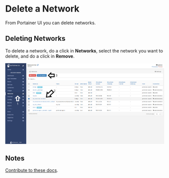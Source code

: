 # Delete a Network

From Portainer UI you can delete networks. 

## Deleting Networks

To delete a network, do a click in <b>Networks</b>, select the network you want to delete, and do a click in <b>Remove</b>.

![delete](assets/delete-1.png)

## Notes

[Contribute to these docs](https://github.com/portainer/portainer-docs/blob/master/contributing.md).